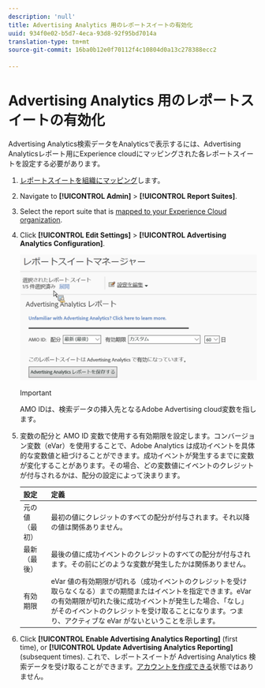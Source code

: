 ```yaml
---
description: 'null'
title: Advertising Analytics 用のレポートスイートの有効化
uuid: 934f0e02-b5d7-4eca-93d8-92f95bd7014a
translation-type: tm+mt
source-git-commit: 16ba0b12e0f70112f4c10804d0a13c278388ecc2

---
```



# Advertising Analytics 用のレポートスイートの有効化

Advertising Analytics検索データをAnalyticsで表示するには、Advertising Analyticsレポート用にExperience cloudにマッピングされた各レポートスイートを設定する必要があります。

1. [レポートスイートを組織にマッピング](https://marketing.adobe.com/resources/help/en_US/mcloud/map-report-suite.html)します。
1. Navigate to **[!UICONTROL Admin]** &gt; **[!UICONTROL Report Suites]**.

1. Select the report suite that is [mapped to your Experience Cloud organization](https://marketing.adobe.com/resources/help/en_US/mcloud/map-report-suite.html).
1. Click **[!UICONTROL Edit Settings]** &gt; **[!UICONTROL Advertising Analytics Configuration]**.

   ![](assets/aa_reporting.png)

   >[!IMPORTANT]
   >
   >AMO IDは、検索データの挿入先となるAdobe Advertising cloud変数を指します。

1. 変数の配分と AMO ID 変数で使用する有効期限を設定します。コンバージョン変数（eVar）を使用することで、Adobe Analytics は成功イベントを具体的な変数値と紐づけることができます。成功イベントが発生するまでに変数が変化することがあります。その場合、どの変数値にイベントのクレジットが付与されるかは、配分の設定によって決まります。

   | 設定 | 定義 |
   |--- |--- |
   | 元の値（最初） | 最初の値にクレジットのすべての配分が付与されます。それ以降の値は関係ありません。 |
   | 最新（最後） | 最後の値に成功イベントのクレジットのすべての配分が付与されます。その前にどのような変数が発生したかは関係ありません。 |
   | 有効期限 | eVar 値の有効期限が切れる（成功イベントのクレジットを受け取らなくなる）までの期間またはイベントを指定できます。eVar の有効期限が切れた後に成功イベントが発生した場合、「なし」がそのイベントのクレジットを受け取ることになります。つまり、アクティブな eVar がないということを示します。 |

1. Click **[!UICONTROL Enable Advertising Analytics Reporting]** (first time), or **[!UICONTROL Update Advertising Analytics Reporting]** (subsequent times). これで、レポートスイートが Advertising Analytics 検索データを受け取ることができます。[アカウントを作成できる](/help/integrate/c-advertising-analytics/c-adanalytics-workflow/aa-create-ad-account.md)状態ではありません。

